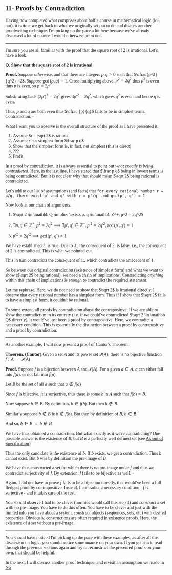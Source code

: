 <span style='font-family: Calibri serif;'>

## 11- Proofs by Contradiction

</span>

<span style='font-family: Bahnschrift;'>

<!--irrationality of sqrt 2,  Cantor's thm-->

Having now completed what comprises about half a course in mathematical logic (lol, not), it is time we get back to what we originally set out to do and discuss another proofwriting technique. I'm picking up the pace a bit here because we've already discussed a lot of nuance I would otherwise point out.

---

I'm sure you are all familiar with the proof that the square root of 2 is irrational. Let's have a look.

**Q. Show that the square root of 2 is irrational**

**Proof.** *Suppose otherwise*, and that there are integers $p, q >0$ such that $\dfrac{p^2}{q^2} =2$. *Suppose* $\gcd(p, q) =1$. Cross multiplying above, $p^2 = 2q^2$ thus $p^2$ is even thus $p$ is even, so $p = 2p'$

Substituting back $(2p')^2 = 2q^2$ gives $4p'^2 = 2q^2$, which gives $q^2$ is even and hence $q$ is even.

Thus, $p$ and $q$ are both even thus $\dfrac {p}{q}$ fails to be in simplest terms. Contradiction. $\square$

What I want you to observe is the overall structure of the proof as I have presented it.

1. Assume $r = \sqrt 2$ is rational
1. Assume $r$ has simplest form $\frac p q$
1. Show that the simplest form is, in fact, not simplest (this is direct)
1. ???
1. Profit

In a proof by contradiction, it is always essential to point out *what exactly is being contradicted*. Here, in the last line, I have stated that $\frac p q$ being in lowest terms is being contradicted. But it is not clear why that should mean $\sqrt 2$ being rational is contradicted.

Let's add to our list of assumptions (and facts) that `for every rational number r = p/q, there exist p' and q' with r = p'/q' and gcd(p', q') = 1`

Now look at our chain of arguments.

1. $\sqrt 2 \in \mathbb Q \implies \exists p, q \in \mathbb Z^+, p^2 = 2q^2$

1. $\exists p, q \in \mathbb Z^+, p^2 = 2q^2 \implies \exists p', q' \in \mathbb Z^+, p'^2 = 2q'^2, \gcd(p', q') = 1$

1. $p'^2 = 2q'^2 \implies \gcd(p', q') \neq 1$

We have established 3. is true. Due to 3., the consequent of 2. is false, i.e., the consequent of 2 is contradicted. This is what we pointed out.

This in turn contradicts the consequent of 1., which contradicts the antecedent of 1.

So between our original contradiction (existence of simplest form) and what we want to show ($\sqrt 2$ being rational), we need a chain of implications. Contradicting *anything* within this chain of implications is enough to contradict the required statement.

Let me rephrase. Here, we do not need to show that $\sqrt 2$ is irrational directly. I observe that every rational number has a simplest form. Thus if I show that $\sqrt 2$ fails to have a simplest form, it couldn't be rational.

To some extent, all proofs by contradiction abuse the contrapositive. If we are able to show the contradiction in its entirety (i.e. if we could've contradicted $\sqrt 2 \in \mathbb Q$ directly), it would've just been a proof by contrapositive. Here, we contradict a necessary condition. This is essentially the distinction between a proof by contrapositive and a proof by contradiction.

---

As another example, I will now present a proof of Cantor's Theorem.

**Theorem. (Cantor)** Given a set $A$ and its power set $\mathcal P(A)$, there is no bijective function $f: A \rightarrow \mathcal P(A)$

**Proof.** Suppose $f$ is a bijection between $A$ and $\mathcal P(A)$. For a given $a \in A$, $a$ can either fall into $f(a)$, or not fall into $f(a)$.

Let $B$ be the set of all $a$ such that $a \notin f(a)$

Since $f$ is bijective, it is surjective, thus there is some $b$ in $A$ such that $f(b) = B$.

Now suppose $b \in B$. By definition, $b \in f(b)$. But then $b \notin B$.

Similarly suppose $b \notin B$ ie $b \notin f(b)$. But then by definition of $B$, $b \in B$.

And so, $b \in B \iff b \notin B$

We have thus obtained a contradiction. But what exactly is it we're contradicting? One possible answer is the existence of $B$, but $B$ is a perfectly well defined set (see [Axiom of Specification](https://en.wikipedia.org/wiki/Axiom_schema_of_specification))

Thus the only candidate is the existence of $b$. If $b$ exists, we get a contradiction. Thus $b$ cannot exist. But $b$ was by definition the pre-image of $B$. 

We have thus constructed a set for which there is no pre-image under $f$ and thus we contradict surjectivity of $f$. By extension, $f$ fails to be bijective as well. $\square$

Again, I did not have to prove $f$ fails to be a bijection directly, that would've been a full fledged proof by contrapositive. Instead, I contradict a necessary condition - $f$ is surjective - and it takes care of the rest.

You should observe I had to be clever (normies would call this step 4) and *construct* a set with no pre-image. You have to do this often. You have to be clever and just with the limited info you have about a system, *construct* objects (sequences, sets, etc) with desired properties. Obviously, constructions are often required in existence proofs. Here, the existence of a set without a pre-image.

---

You should have noticed I'm picking up the pace with these examples, as after all this discussion on logic, you should notice some nuance on your own. If you get stuck, read through the previous sections again and try to reconstruct the presented proofs on your own, that should be helpful.

In the next, I will discuss another proof technique, and revisit an assumption we made in [N6](/N6_Contrapositive_Proofs.md)

</span>